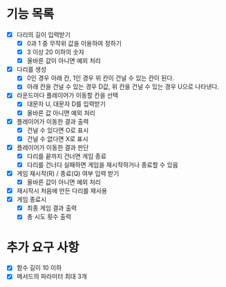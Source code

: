 # 기능 목록

- [x] 다리의 길이 입력받기
  - [x] 0과 1 중 무작위 값을 이용하여 정하기
  - [x] 3 이상 20 이하의 숫자
  - [x] 올바른 값이 아니면 예외 처리
- [x] 다리를 생성
  - [x] 0인 경우 아래 칸, 1인 경우 위 칸이 건널 수 있는 칸이 된다.
  - [x] 아래 칸을 건널 수 있는 경우 D값, 위 칸을 건널 수 있는 경우 U으로 나타낸다.
- [x] 라운드마다 플레이어가 이동할 칸을 선택
  - [x] 대문자 U, 대문자 D를 입력받기
  - [x] 올바른 값 아니면 예외 처리
- [x] 플레이어가 이동한 결과 출력
  - [x] 건널 수 있다면 O로 표시
  - [x] 건널 수 없다면 X로 표시
- [x] 플레이어가 이동한 결과 판단
  - [x] 다리를 끝까지 건너면 게임 종료
  - [x] 다리를 건너다 실패하면 게임을 재시작하거나 종료할 수 있음
- [x] 게임 재시작(R) / 종료(Q) 여부 입력 받기
  - [x] 올바른 값이 아니면 예외 처리
- [x] 재시작시 처음에 만든 다리를 재사용
- [x] 게임 종료시
  - [x] 최종 게임 결과 출력
  - [x] 총 시도 횟수 출력

# 추가 요구 사항
- [x] 함수 길이 10 이하
- [x] 메서드의 파라미터 최대 3개